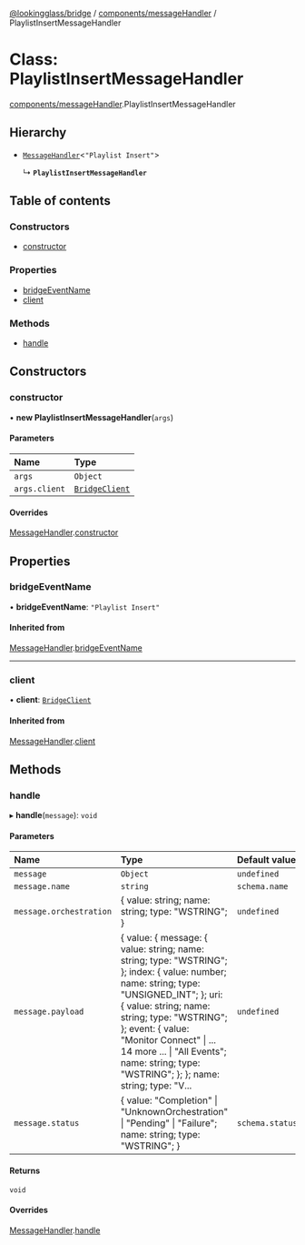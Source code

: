 [@lookingglass/bridge](../README.md) / [components/messageHandler](../modules/components_messageHandler.md) / PlaylistInsertMessageHandler

# Class: PlaylistInsertMessageHandler

[components/messageHandler](../modules/components_messageHandler.md).PlaylistInsertMessageHandler

## Hierarchy

- [`MessageHandler`](components_messageHandler.MessageHandler.md)<``"Playlist Insert"``\>

  ↳ **`PlaylistInsertMessageHandler`**

## Table of contents

### Constructors

- [constructor](components_messageHandler.PlaylistInsertMessageHandler.md#constructor)

### Properties

- [bridgeEventName](components_messageHandler.PlaylistInsertMessageHandler.md#bridgeeventname)
- [client](components_messageHandler.PlaylistInsertMessageHandler.md#client)

### Methods

- [handle](components_messageHandler.PlaylistInsertMessageHandler.md#handle)

## Constructors

### constructor

• **new PlaylistInsertMessageHandler**(`args`)

#### Parameters

| Name | Type |
| :------ | :------ |
| `args` | `Object` |
| `args.client` | [`BridgeClient`](client_BridgeClient.BridgeClient.md) |

#### Overrides

[MessageHandler](components_messageHandler.MessageHandler.md).[constructor](components_messageHandler.MessageHandler.md#constructor)

## Properties

### bridgeEventName

• **bridgeEventName**: ``"Playlist Insert"``

#### Inherited from

[MessageHandler](components_messageHandler.MessageHandler.md).[bridgeEventName](components_messageHandler.MessageHandler.md#bridgeeventname)

___

### client

• **client**: [`BridgeClient`](client_BridgeClient.BridgeClient.md)

#### Inherited from

[MessageHandler](components_messageHandler.MessageHandler.md).[client](components_messageHandler.MessageHandler.md#client)

## Methods

### handle

▸ **handle**(`message`): `void`

#### Parameters

| Name | Type | Default value |
| :------ | :------ | :------ |
| `message` | `Object` | `undefined` |
| `message.name` | `string` | `schema.name` |
| `message.orchestration` | { value: string; name: string; type: "WSTRING"; } | `undefined` |
| `message.payload` | { value: { message: { value: string; name: string; type: "WSTRING"; }; index: { value: number; name: string; type: "UNSIGNED\_INT"; }; uri: { value: string; name: string; type: "WSTRING"; }; event: { value: "Monitor Connect" \| ... 14 more ... \| "All Events"; name: string; type: "WSTRING"; }; }; name: string; type: "V... | `undefined` |
| `message.status` | { value: "Completion" \| "UnknownOrchestration" \| "Pending" \| "Failure"; name: string; type: "WSTRING"; } | `schema.status` |

#### Returns

`void`

#### Overrides

[MessageHandler](components_messageHandler.MessageHandler.md).[handle](components_messageHandler.MessageHandler.md#handle)
